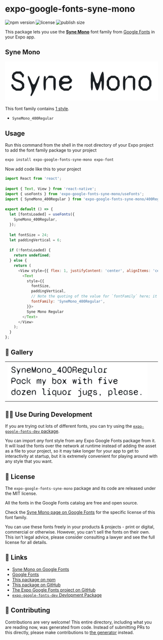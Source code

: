 # expo-google-fonts-syne-mono

![npm version](https://flat.badgen.net/npm/v/expo-google-fonts-syne-mono)
![license](https://flat.badgen.net/github/license/expo/google-fonts)
![publish size](https://flat.badgen.net/packagephobia/install/expo-google-fonts-syne-mono)

This package lets you use the [**Syne Mono**](https://fonts.google.com/specimen/Syne+Mono) font family from [Google Fonts](https://fonts.google.com/) in your Expo app.

## Syne Mono

![Syne Mono](./font-family.png)

This font family contains [1 style](#-gallery).

- `SyneMono_400Regular`

## Usage

Run this command from the shell in the root directory of your Expo project to add the font family package to your project
```sh
expo install expo-google-fonts-syne-mono expo-font
```

Now add code like this to your project
```js
import React from 'react';

import { Text, View } from 'react-native';
import { useFonts } from 'expo-google-fonts-syne-mono/useFonts';
import { SyneMono_400Regular } from 'expo-google-fonts-syne-mono/400Regular';

export default () => {
  let [fontsLoaded] = useFonts({
    SyneMono_400Regular,
  });

  let fontSize = 24;
  let paddingVertical = 6;

  if (!fontsLoaded) {
    return undefined;
  } else {
    return (
      <View style={{ flex: 1, justifyContent: 'center', alignItems: 'center' }}>
        <Text
          style={{
            fontSize,
            paddingVertical,
            // Note the quoting of the value for `fontFamily` here; it expects a string!
            fontFamily: 'SyneMono_400Regular',
          }}>
          Syne Mono Regular
        </Text>
      </View>
    );
  }
};

```

## 🔡 Gallery


||||
|-|-|-|
|![SyneMono_400Regular](.//400Regular/SyneMono_400Regular.ttf.png)||||


## 👩‍💻 Use During Development

If you are trying out lots of different fonts, you can try using the [`expo-google-fonts-dev` package](https://github.com/freeboub/google-fonts/tree/master/font-packages/dev#readme).

You can import *any* font style from any Expo Google Fonts package from it. It will load the fonts
over the network at runtime instead of adding the asset as a file to your project, so it may take longer
for your app to get to interactivity at startup, but it is extremely convenient
for playing around with any style that you want.

## 📖 License

The `expo-google-fonts-syne-mono` package and its code are released under the MIT license.

All the fonts in the Google Fonts catalog are free and open source.

Check the [Syne Mono page on Google Fonts](https://fonts.google.com/specimen/Syne+Mono) for the specific license of this font family.

You can use these fonts freely in your products & projects - print or digital, commercial or otherwise. However, you can't sell the fonts on their own. This isn't legal advice, please consider consulting a lawyer and see the full license for all details.

## 🔗 Links

- [Syne Mono on Google Fonts](https://fonts.google.com/specimen/Syne+Mono)
- [Google Fonts](https://fonts.google.com/)
- [This package on npm](https://www.npmjs.com/package/expo-google-fonts-syne-mono)
- [This package on GitHub](https://github.com/freeboub/google-fonts/tree/master/font-packages/syne-mono)
- [The Expo Google Fonts project on GitHub](https://github.com/freeboub/google-fonts)
- [`expo-google-fonts-dev` Devlopment Package](https://github.com/freeboub/google-fonts/tree/master/font-packages/dev)

## 🤝 Contributing

Contributions are very welcome! This entire directory, including what you are reading now, was generated from code. Instead of submitting PRs to this directly, please make contributions to [the generator](https://github.com/freeboub/google-fonts/tree/master/packages/generator) instead.

